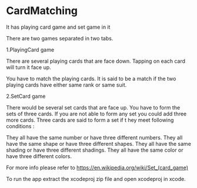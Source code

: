 # CardMatching
It has playing card game and set game in it

There are two games separated in two tabs.

1.PlayingCard game

There are several playing cards that are face down. Tapping on each card will turn it face up. 

You have to match the playing cards. It is said to be a match if the two playing cards have either same rank or same suit.

2.SetCard game

There would be several set cards that are face up. You have to form the sets of three cards. If you are not able to form any set you could add three more cards.
Three cards are said to form a set if t hey meet following conditions :

They all have the same number or have three different numbers.
They all have the same shape or have three different shapes.
They all have the same shading or have three different shadings.
They all have the same color or have three different colors.

For more info please refer to https://en.wikipedia.org/wiki/Set_(card_game)

To run the app extract the xcodeproj zip file and open xcodeproj in xcode.
